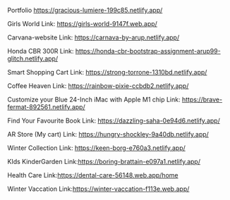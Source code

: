 Portfolio
https://gracious-lumiere-199c85.netlify.app/

Girls World
Link: https://girls-world-9147f.web.app/

Carvana-website
Link: https://carnava-by-arup.netlify.app/

Honda CBR 300R
Link: https://honda-cbr-bootstrap-assignment-arup99-glitch.netlify.app/

Smart Shopping Cart
Link: https://strong-torrone-1310bd.netlify.app/

Coffee Heaven
Link: https://rainbow-pixie-ccbdb2.netlify.app/

Customize your Blue 24-Inch iMac with Apple M1 chip
Link: https://brave-fermat-892561.netlify.app/

Find Your Favourite Book
Link: https://dazzling-saha-0e94d6.netlify.app/

AR Store (My cart)
Link: https://hungry-shockley-9a40db.netlify.app/

Winter Collection
Link: https://keen-borg-e760a3.netlify.app/

KIds KinderGarden
Link:https://boring-brattain-e097a1.netlify.app/

Health Care
Link:https://dental-care-56148.web.app/home

Winter Vaccation
Link:https://winter-vaccation-f113e.web.app/
